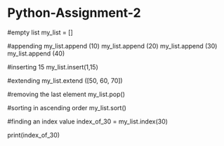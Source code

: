 # Python-Assignment-2

#empty list
my_list = []

#appending
my_list.append (10)
my_list.append (20)
my_list.append (30)
my_list.append (40)

#inserting 15
my_list.insert(1,15)

#extending
my_list.extend ([50, 60, 70])

#removing the last element
my_list.pop()

#sorting in ascending order
my_list.sort()

#finding an index value
index_of_30 = my_list.index(30)

print(index_of_30)
